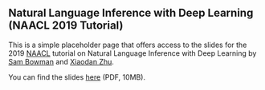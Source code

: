 ## Natural Language Inference with Deep Learning (NAACL 2019 Tutorial)

This is a simple placeholder page that offers access to the slides for the 2019 [NAACL](https://naacl2019.org) tutorial on Natural Language Inference with Deep Learning by [Sam Bowman](https://www.nyu.edu/projects/bowman/) and [Xiaodan Zhu](http://www.xiaodanzhu.com/). 

You can find the slides [here](nli_tutorial.pdf) (PDF, 10MB).
